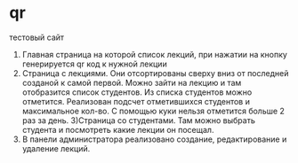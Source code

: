 # qr
тестовый сайт

1) Главная страница на которой список лекций, при нажатии на кнопку генерируется qr код к нужной лекции
2) Страница с лекциями. Они отсортированы сверху вниз от последней созданой к самой первой. Можно зайти на лекцию и там отобразится список студентов. Из списка студентов можно отметится. Реализован подсчет отметившихся студентов и максимальное кол-во. С помощью куки нельзя отметится больше 2 раз за день.
3)Страница со студентами. Там можно выбрать студента и посмотреть какие лекции он посещал.
4) В панели администратора реализовано создание, редактирование и удаление лекций.
